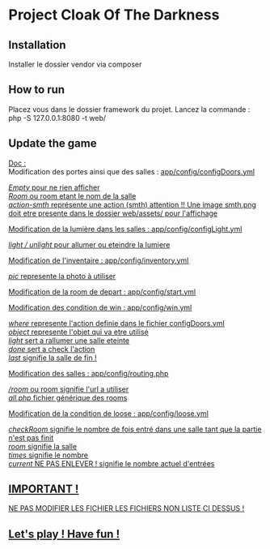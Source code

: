 <h1>Project Cloak Of The Darkness</h1>

<h2>Installation</h2>

Installer le dossier vendor via composer

<h2>How to run</h2>

Placez vous dans le dossier framework du projet.
Lancez la commande : php -S 127.0.0.1:8080 -t web/

<h2>Update the game</h2>

<u>Doc :</u> 
<br>
Modification des portes ainsi que des salles : <u>app/config/configDoors.yml 

<i>Empty</i> pour ne rien afficher
<br><i>Room</i> ou room etant le nom de la salle
<br><i>action-smth</i> représente une action (smth) attention !! Une image smth.png doit etre presente dans le dossier web/assets/ pour l'affichage

Modification de la lumière dans les salles : <u>app/config/configLight.yml

<i>light / unlight</i> pour allumer ou eteindre la lumiere

Modification de l'inventaire : <u>app/config/inventory.yml  

<i>pic</i> represente la photo à utiliser

Modification de la room de depart : <u>app/config/start.yml

Modification des condition de win : <u>app/config/win.yml

<i>where</i> represente l'action definie dans le fichier configDoors.yml<br>
<i>object</i> represente l'objet qui va etre utilisé<br>
<i>light</i> sert a rallumer une salle eteinte<br>
<i>done</i> sert a check l'action<br>
<i>last</i> signifie la salle de fin !

Modification des salles : <u>app/config/routing.php</u>

<i>/room</i> ou room signifie l'url a utiliser<br>
<i>all.php</i> fichier générique des rooms 

Modification de la condition de loose : <u>app/config/loose.yml</u> 

<i>checkRoom</i> signifie le nombre de fois entré dans une salle tant que la partie n'est pas finit<br>
<i>room</i> signifie la salle<br>
<i>times</i> signifie le nombre<br>
<i>current</i> NE PAS ENLEVER ! signifie le nombre actuel d'entrées<br>

<h2>IMPORTANT !</h2>

NE PAS MODIFIER LES FICHIER LES FICHIERS NON LISTE CI DESSUS !

<h2>Let's play ! Have fun !</h2>
